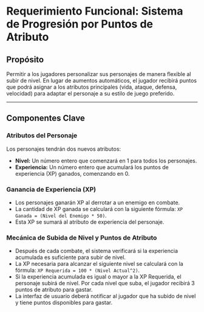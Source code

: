 # Requerimiento Funcional: Sistema de Progresión por Puntos de Atributo

## Propósito
Permitir a los jugadores personalizar sus personajes de manera flexible al subir de nivel. En lugar de aumentos automáticos, el jugador recibirá puntos que podrá asignar a los atributos principales (vida, ataque, defensa, velocidad) para adaptar el personaje a su estilo de juego preferido.

---

## Componentes Clave

### Atributos del Personaje
Los personajes tendrán dos nuevos atributos:
* **Nivel:** Un número entero que comenzará en 1 para todos los personajes.
* **Experiencia:** Un número entero que acumulará los puntos de experiencia (XP) ganados, comenzando en 0.

### Ganancia de Experiencia (XP)
* Los personajes ganarán XP al derrotar a un enemigo en combate.
* La cantidad de XP ganada se calculará con la siguiente fórmula: `XP Ganada = (Nivel del Enemigo * 50)`.
* Esta XP se sumará al atributo de experiencia del personaje.

### Mecánica de Subida de Nivel y Puntos de Atributo
* Después de cada combate, el sistema verificará si la experiencia acumulada es suficiente para subir de nivel.
* La XP necesaria para alcanzar el siguiente nivel se calculará con la fórmula: `XP Requerida = 100 * (Nivel Actual^2)`.
* Si la experiencia acumulada es igual o mayor a la XP Requerida, el personaje subirá de nivel. Por cada nivel que suba, el jugador recibirá 3 puntos de atributo para gastar.
* La interfaz de usuario deberá notificar al jugador que ha subido de nivel y tiene puntos disponibles para gastar.
